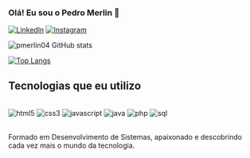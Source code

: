 ### Olá! Eu sou o Pedro Merlin 👋

[![Linkedln](https://img.shields.io/badge/LinkedIn-0077B5?style=for-the-badge&logo=linkedin&logoColor=white)](https://www.linkedin.com/in/pedro-henryque-merlin/)
[![Instagram](https://img.shields.io/badge/Instagram-E4405F?style=for-the-badge&logo=instagram&logoColor=white)](https://www.instagram.com/p_merlin04/)

![pmerlin04 GitHub stats](https://github-readme-stats.vercel.app/api?username=pmerlin04&show_icons=true&theme=dark)

[![Top Langs](https://github-readme-stats.vercel.app/api/top-langs/?username=pmerlin04)](https://github.com/anuraghazra/github-readme-stats)

## Tecnologias que eu utilizo 

<div style="display: inline_block"><br/>
    <img alt="html5" src="https://img.shields.io/badge/HTML5-E34F26?style=for-the-badge&logo=html5&logoColor=white">
    <img alt="css3" src="https://img.shields.io/badge/CSS3-1572B6?style=for-the-badge&logo=css3&logoColor=white">
    <img alt="javascript" src="https://img.shields.io/badge/JavaScript-323330?style=for-the-badge&logo=javascript&logoColor=F7DF1E">
    <img alt="java" src="https://img.shields.io/badge/Java-ED8B00?style=for-the-badge&logo=java&logoColor=white">
     <img alt="php" src="https://img.shields.io/badge/PHP-777BB4?style=for-the-badge&logo=php&logoColor=white">
     <img alt="sql" src="https://img.shields.io/badge/MySQL-00000F?style=for-the-badge&logo=mysql&logoColor=white">
</div><br>

Formado em Desenvolvimento de Sistemas, apaixonado e descobrindo cada vez mais o mundo da tecnologia.
